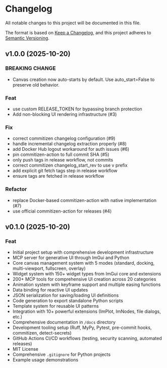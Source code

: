 # Changelog

All notable changes to this project will be documented in this file.

The format is based on [Keep a Changelog](https://keepachangelog.com/en/1.0.0/),
and this project adheres to [Semantic Versioning](https://semver.org/spec/v2.0.0.html).

## v1.0.0 (2025-10-20)

### BREAKING CHANGE

- Canvas creation now auto-starts by default.
Use auto_start=False to preserve old behavior.

### Feat

- use custom RELEASE_TOKEN for bypassing branch protection
- Add non-blocking UI rendering infrastructure (#3)

### Fix

- correct commitizen changelog configuration (#9)
- handle incremental changelog extraction properly (#8)
- add Docker Hub logout workaround for auth issues (#6)
- pin commitizen-action to full commit SHA (#5)
- only push tags in release workflow, not commits
- correct commitizen changelog_start_rev to use v prefix
- add explicit git fetch tags step in release workflow
- ensure tags are fetched in release workflow

### Refactor

- replace Docker-based commitizen-action with native implementation (#7)
- use official commitizen-action for releases (#4)

## v0.1.0 (2025-10-20)

### Feat

- Initial project setup with comprehensive development infrastructure
- MCP server for generative UI through ImGui and Python
- Core canvas management system with 5 modes (standard, docking, multi-viewport, fullscreen, overlay)
- Widget system with 150+ widget types from ImGui core and extensions
- 200+ MCP tools for comprehensive UI creation across 20 categories
- Animation system with keyframe support and multiple easing functions
- Data binding for reactive UI updates
- JSON serialization for saving/loading UI definitions
- Code generation to export standalone Python scripts
- Template system for reusable UI patterns
- Integration with 10+ powerful extensions (ImPlot, ImNodes, file dialogs, etc.)
- Comprehensive documentation in `/docs` directory
- Development tooling setup (Ruff, MyPy, Pytest, pre-commit hooks, commitizen, detect-secrets)
- GitHub Actions CI/CD workflows (testing, security scanning, automated releases)
- MIT License
- Comprehensive `.gitignore` for Python projects
- Example usage demonstrations
